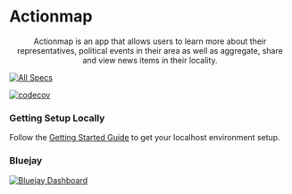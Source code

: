 # Actionmap

<div style="text-align: center;">

Actionmap is an app that allows users to learn more about their representatives,
political events in their area as well as aggregate, share and view news items in their locality.

</div>

<!-- TODO: Update these for your repo! -->

[![All Specs](https://github.com/cs169/fa23-chips-10.5-48/actions/workflows/specs.yml/badge.svg)](https://github.com/cs169/fa23-chips-10.5-48/actions/workflows/specs.yml)

[![codecov](https://app.codecov.io/gh/cs169/fa23-chips-10.5-48/tree/master)](https://app.codecov.io/gh/cs169/fa23-chips-10.5-48/tree/master)

### Getting Setup Locally

Follow the [Getting Started Guide](./docs/01-getting-started.md) to get your localhost environment setup.


### Bluejay

[![Bluejay Dashboard](https://img.shields.io/badge/Bluejay-Dashboard_48-blue.svg)](http://dashboard.bluejay.governify.io/dashboard/script/dashboardLoader.js?dashboardURL=https://reporter.bluejay.governify.io/api/v4/dashboards/tpa-CS169-2023-GH-cs169_fa23-chips-10.5-48/main)
